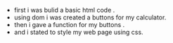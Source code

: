 * first i was bulid a  basic html code .
* using dom i was created a buttons for my calculator.
* then i gave a function for my buttons .
* and i stated to style my web page using css.
  
